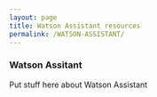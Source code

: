 ```yaml
---
layout: page
title: Watson Assistant resources
permalink: /WATSON-ASSISTANT/
---
```


### Watson Assitant

Put stuff here about Watson Assistant
